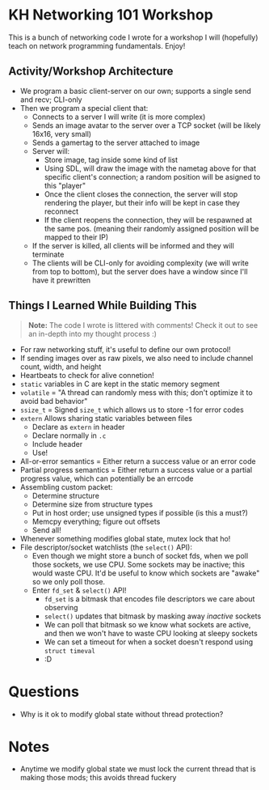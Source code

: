 # KH Networking 101 Workshop

This is a bunch of networking code I wrote for a workshop I will (hopefully) teach on network programming fundamentals. Enjoy!

## Activity/Workshop Architecture

- We program a basic client-server on our own; supports a single send and recv; CLI-only
- Then we program a special client that:
    - Connects to a server I will write (it is more complex)
    - Sends an image avatar to the server over a TCP socket (will be likely 16x16, very small)
    - Sends a gamertag to the server attached to image
    - Server will:
        - Store image, tag inside some kind of list 
        - Using SDL, will draw the image with the nametag above for that specific client's connection; a random position will be asigned to this "player"
        - Once the client closes the connection, the server will stop rendering the player, but their info will be kept in case they reconnect
        - If the client reopens the connection, they will be respawned at the same pos. (meaning their randomly assigned position will be mapped to their IP)
    - If the server is killed, all clients will be informed and they will terminate 
    - The clients will be CLI-only for avoiding complexity (we will write from top to bottom), but the server does have a window since I'll have it prewritten

## Things I Learned While Building This

> **Note:** The code I wrote is littered with comments! Check it out to see an in-depth into my thought process :)

- For raw networking stuff, it's useful to define our own protocol!
- If sending images over as raw pixels, we also need to include channel count, width, and height
- Heartbeats to check for alive connetion!
- `static` variables in C are kept in the static memory segment
- `volatile` = "A thread can randomly mess with this; don't optimize it to avoid bad behavior"
- `ssize_t` = Signed `size_t` which allows us to store -1 for error codes
- `extern` Allows sharing static variables between files
    - Declare as `extern` in header
    - Declare normally in `.c`
    - Include header
    - Use!
- All-or-error semantics = Either return a success value or an error code
- Partial progress semantics = Either return a success value or a partial progress value, which can potentially be an errcode
- Assembling custom packet:
    - Determine structure
    - Determine size from structure types 
    - Put in host order; use unsigned types if possible (is this a must?)
    - Memcpy everything; figure out offsets
    - Send all!
- Whenever something modifies global state, mutex lock that ho!
- File descriptor/socket watchlists (the `select()` API):
    - Even though we might store a bunch of socket fds, when we poll those sockets, we use CPU. Some sockets may be inactive; this would waste CPU. It'd be useful to know which sockets are "awake" so we only poll those.
    - Enter `fd_set` & `select()` API!
        - `fd_set` is a bitmask that encodes file descriptors we care about observing 
        - `select()` updates that bitmask by masking away *inactive* sockets
        - We can poll that bitmask so we know what sockets are active, and then we won't have to waste CPU looking at sleepy sockets
        - We can set a timeout for when a socket doesn't respond using `struct timeval`
        - :D

# Questions

- Why is it ok to modify global state without thread protection?

# Notes

- Anytime we modify global state we must lock the current thread that is making those mods; this avoids thread fuckery
